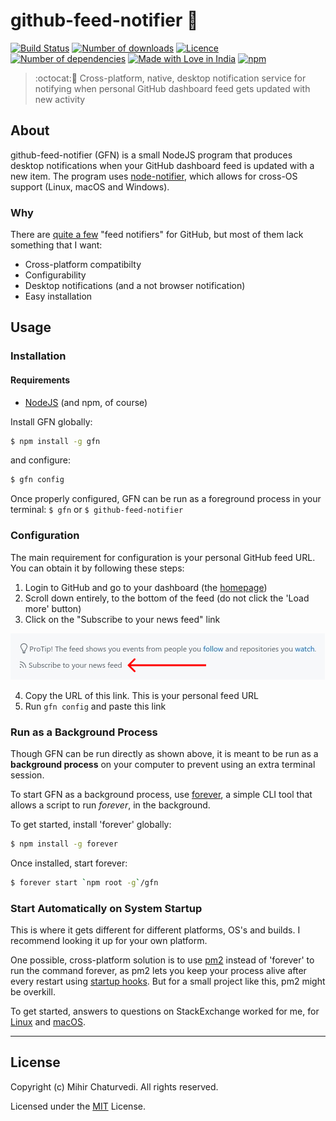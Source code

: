 # github-feed-notifier 🔔

[![Build Status](https://img.shields.io/travis/plibither8/github-feed-notifier/master.svg?style=flat)](https://travis-ci.org/plibither8/github-feed-notifier)
[![Number of downloads](https://img.shields.io/npm/dt/gfn.svg?style=flat)](https://www.npmjs.com/package/gfn)
[![Licence](https://img.shields.io/npm/l/gfn.svg?maxAge=2592000&style=flat)](LICENSE)
[![Number of dependencies](https://img.shields.io/david/plibither8/gfn.svg?maxAge=2592000&style=flat)](https://www.npmjs.com/package/gfn?activeTab=dependencies)
[![Made with Love in India](https://madewithlove.org.in/badge.svg)](https://madewithlove.org.in/)
[![npm](https://nodei.co/npm/gfn.png?mini=true)](https://www.npmjs.com/package/gfn)


> :octocat::bell: Cross-platform, native, desktop notification service for notifying when personal GitHub dashboard feed gets updated with new activity

## About

github-feed-notifier (GFN) is a small NodeJS program that produces desktop notifications when your GitHub dashboard feed is updated with a new item. The program uses [node-notifier](https://github.com/mikaelbr/node-notifier), which allows for cross-OS support (Linux, macOS and Windows).

### Why

There are [quite a few](https://github.com/search?q=github+notifier) "feed notifiers" for GitHub, but most of them lack something that I want:

* Cross-platform compatibilty
* Configurability
* Desktop notifications (and a not browser notification)
* Easy installation

## Usage

### Installation

#### Requirements

* [NodeJS](https://nodejs.org/en/download/) (and npm, of course)

Install GFN globally:

```sh
$ npm install -g gfn
```

and configure:

```sh
$ gfn config
```

Once properly configured, GFN can be run as a foreground process in your terminal: `$ gfn` or `$ github-feed-notifier`

### Configuration

The main requirement for configuration is your personal GitHub feed URL. You can obtain it by following these steps:

1. Login to GitHub and go to your dashboard (the [homepage](https://github.com))
2. Scroll down entirely, to the bottom of the feed (do not click the 'Load more' button)
3. Click on the "Subscribe to your news feed" link

![readme-subscribe-to-feed](assets/readme-subscribe-to-feed.png)

4. Copy the URL of this link. This is your personal feed URL
5. Run `gfn config` and paste this link

### Run as a Background Process

Though GFN can be run directly as shown above, it is meant to be run as a **background process** on your computer to prevent using an extra terminal session.

To start GFN as a background process, use [forever](https://github.com/foreverjs/forever), a simple CLI tool that allows a script to run _forever_, in the background.

To get started, install 'forever' globally:

```sh
$ npm install -g forever
```

Once installed, start forever:

```sh
$ forever start `npm root -g`/gfn
```

### Start Automatically on System Startup

This is where it gets different for different platforms, OS's and builds. I recommend looking it up for your own platform.

One possible, cross-platform solution is to use [pm2](https://github.com/Unitech/pm2) instead of 'forever' to run the command forever, as pm2 lets you keep your process alive after every restart using [startup hooks](https://github.com/Unitech/pm2#startup-hooks-generation). But for a small project like this, pm2 might be overkill.

To get started, answers to questions on StackExchange worked for me, for [Linux](https://stackoverflow.com/questions/12973777/how-to-run-a-shell-script-at-startup) and [macOS](https://superuser.com/questions/229773/run-command-on-startup-login-mac-os-x).

---

## License

Copyright (c) Mihir Chaturvedi. All rights reserved.

Licensed under the [MIT](LICENSE) License.